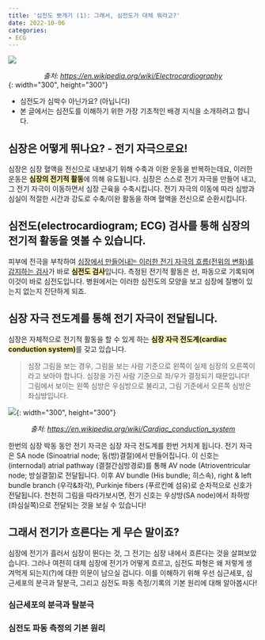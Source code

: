 ```yaml
---
title: '심전도 뽀개기 (1): 그래서, 심전도가 대체 뭐라고?'
date: 2022-10-06
categories:
- ECG
---
```


![](../../assets/images/ecg1_sinusrhythm.png)
<center><i>출처: <a href="https://en.wikipedia.org/wiki/Electrocardiographym">https://en.wikipedia.org/wiki/Electrocardiography</a></i></center>{: width="300", height="300"}

- 심전도가 심박수 아닌가요? (아닙니다)
- 본 글에서는 심전도를 이해하기 위한 가장 기초적인 배경 지식을 소개하려고 합니다.

<!-- more -->

## 심장은 어떻게 뛰나요? - 전기 자극으로요!
심장은 심장 혈액을 전신으로 내보내기 위해 수축과 이완 운동을 반복하는데요, 이러한 운동은 <strong><span style="background-color: #fff5b1">심장의 전기적 활동</span></strong>에 의해 유도됩니다. 심장은 스스로 전기 자극을 만들어 내고, 그 전기 자극이 이동하면서 심장 근육을 수축시킵니다. 전기 자극의 이동에 따라 심방과 심실이 적절한 시간과 강도로 수축/이완 활동을 하며 혈액을 전신으로 순환시킵니다.

## 심전도(electrocardiogram; ECG) 검사를 통해 심장의 전기적 활동을 엿볼 수 있습니다.
피부에 전극을 부착하여 <u>심장에서 만들어내는 이러한 전기 자극의 흐름(전위의 변화)를 감지하는 검사</u>가 바로 <strong><span style="background-color: #fff5b1">심전도 검사</span></strong>입니다. 측정된 전기적 활동은 선, 파동으로 기록되며 이것이 바로 심전도입니다. 병원에서는 이러한 심전도의 모양을 보고 심장에 질병이 있는지 없는지 진단하게 되죠.

## 심장 자극 전도계를 통해 전기 자극이 전달됩니다.
심장은 자체적으로 전기적 활동을 할 수 있게 하는 <strong><span style="background-color: #fff5b1">심장 자극 전도계(cardiac conduction system)</span></strong>를 갖고 있습니다.

> 심장 그림을 보는 경우, 그림을 보는 사람 기준으로 왼쪽이 실제 심장의 오른쪽이라고 보아야 합니다. 심장을 가진 사람 기준으로 좌/우가 결정되기 때문입니다! 그림에서 보이는 왼쪽 심방은 우심방으로 불리고, 그림 기준에서 오른쪽 심방은 좌심방입니다. 

![](../../assets/images/ecg1_ccs.jpeg){: width="300", height="300"}

<center><i>출처: <a href="https://en.wikipedia.org/wiki/Cardiac_conduction_system">https://en.wikipedia.org/wiki/Cardiac_conduction_system</a></i></center>

한번의 심장 박동 동안 전기 자극은 심장 자극 전도계를 한번 거치게 됩니다. 전기 자극은 SA node (Sinoatrial node; 동(방)결절)에서 만들어집니다. 이 신호는 (internodal) atrial pathway (결절간심방경로)를 통해 AV node (Atrioventricular node; 방실결절)로 전달됩니다. 이후 AV bundle (His bundle; 히스속), right & left bundle branch (우각&좌각), Purkinje fibers (푸르킨예 섬유)로 순차적으로 신호가 전달됩니다. 천천히 그림을 따라가보시면, 전기 신호는 우상방(SA node)에서 좌하방(좌심실쪽)으로 전달되는 것을 보실 수 있습니다! 

## 그래서 전기가 흐른다는 게 무슨 말이죠?
심장에 전기가 흘러서 심장이 뛴다는 것, 그 전기는 심장 내에서 흐른다는 것을 살펴보았습니다. 그러나 여전히 대체 심장에 전기가 어떻게 흐르고, 심전도 파형은 왜 저렇게 생겨먹게 되는지(?)에 대한 의문이 남으실 겁니다. 이를 이해하기 위해 우선 심근세포, 심근세포의 분극과 탈분극, 그리고 심전도 파동 측정/기록의 기본 원리에 대해 알아봅시다!

### 심근세포의 분극과 탈분극


### 심전도 파동 측정의 기본 원리
